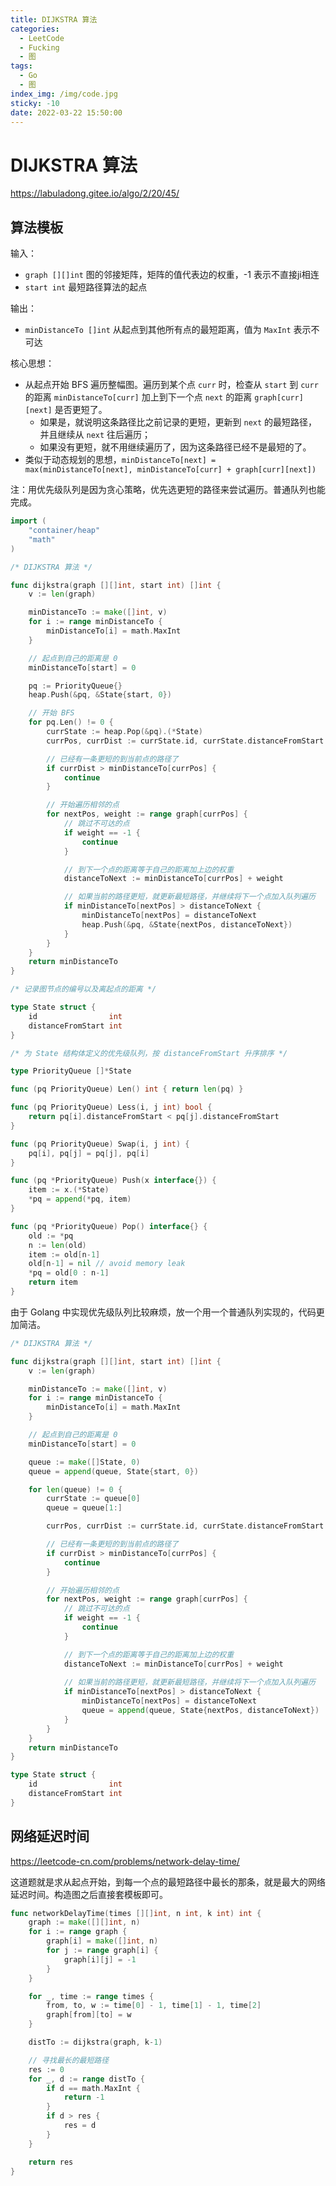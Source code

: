 ```yaml
---
title: DIJKSTRA 算法
categories:
  - LeetCode
  - Fucking
  - 图
tags:
  - Go
  - 图
index_img: /img/code.jpg
sticky: -10
date: 2022-03-22 15:50:00
---
```


# DIJKSTRA 算法

https://labuladong.gitee.io/algo/2/20/45/

## 算法模板

输入：
+ `graph [][]int` 图的邻接矩阵，矩阵的值代表边的权重，-1 表示不直接ji相连
+ `start int` 最短路径算法的起点

输出：
+ `minDistanceTo []int` 从起点到其他所有点的最短距离，值为 `MaxInt` 表示不可达

核心思想：
+ 从起点开始 BFS 遍历整幅图。遍历到某个点 `curr` 时，检查从 `start` 到 `curr` 的距离 `minDistanceTo[curr]` 加上到下一个点 `next` 的距离 `graph[curr][next]` 是否更短了。
  + 如果是，就说明这条路径比之前记录的更短，更新到 `next` 的最短路径，并且继续从 `next` 往后遍历；
  + 如果没有更短，就不用继续遍历了，因为这条路径已经不是最短的了。
+ 类似于动态规划的思想，`minDistanceTo[next] = max(minDistanceTo[next], minDistanceTo[curr] + graph[curr][next])`

注：用优先级队列是因为贪心策略，优先选更短的路径来尝试遍历。普通队列也能完成。

```go
import (
	"container/heap"
	"math"
)

/* DIJKSTRA 算法 */

func dijkstra(graph [][]int, start int) []int {
	v := len(graph)

	minDistanceTo := make([]int, v)
	for i := range minDistanceTo {
		minDistanceTo[i] = math.MaxInt
	}

	// 起点到自己的距离是 0
	minDistanceTo[start] = 0

	pq := PriorityQueue{}
	heap.Push(&pq, &State{start, 0})

	// 开始 BFS
	for pq.Len() != 0 {
		currState := heap.Pop(&pq).(*State)
		currPos, currDist := currState.id, currState.distanceFromStart

		// 已经有一条更短的到当前点的路径了
		if currDist > minDistanceTo[currPos] {
			continue
		}

		// 开始遍历相邻的点
		for nextPos, weight := range graph[currPos] {
			// 跳过不可达的点
			if weight == -1 {  
				continue
			}

			// 到下一个点的距离等于自己的距离加上边的权重
			distanceToNext := minDistanceTo[currPos] + weight

			// 如果当前的路径更短，就更新最短路径，并继续将下一个点加入队列遍历
			if minDistanceTo[nextPos] > distanceToNext {
				minDistanceTo[nextPos] = distanceToNext
				heap.Push(&pq, &State{nextPos, distanceToNext})
			}
		}
	}
	return minDistanceTo
}

/* 记录图节点的编号以及离起点的距离 */

type State struct {
	id                int
	distanceFromStart int
}

/* 为 State 结构体定义的优先级队列，按 distanceFromStart 升序排序 */ 

type PriorityQueue []*State

func (pq PriorityQueue) Len() int { return len(pq) }

func (pq PriorityQueue) Less(i, j int) bool {
	return pq[i].distanceFromStart < pq[j].distanceFromStart
}

func (pq PriorityQueue) Swap(i, j int) {
	pq[i], pq[j] = pq[j], pq[i]
}

func (pq *PriorityQueue) Push(x interface{}) {
	item := x.(*State)
	*pq = append(*pq, item)
}

func (pq *PriorityQueue) Pop() interface{} {
	old := *pq
	n := len(old)
	item := old[n-1]
	old[n-1] = nil // avoid memory leak
	*pq = old[0 : n-1]
	return item
}
```

由于 Golang 中实现优先级队列比较麻烦，放一个用一个普通队列实现的，代码更加简洁。

```go
/* DIJKSTRA 算法 */

func dijkstra(graph [][]int, start int) []int {
	v := len(graph)

	minDistanceTo := make([]int, v)
	for i := range minDistanceTo {
		minDistanceTo[i] = math.MaxInt
	}

	// 起点到自己的距离是 0
	minDistanceTo[start] = 0

	queue := make([]State, 0)
    queue = append(queue, State{start, 0})

	for len(queue) != 0 {
		currState := queue[0]
        queue = queue[1:]

		currPos, currDist := currState.id, currState.distanceFromStart

		// 已经有一条更短的到当前点的路径了
		if currDist > minDistanceTo[currPos] {
			continue
		}

		// 开始遍历相邻的点
		for nextPos, weight := range graph[currPos] {
			// 跳过不可达的点
            if weight == -1 {
				continue
			}

			// 到下一个点的距离等于自己的距离加上边的权重
			distanceToNext := minDistanceTo[currPos] + weight
		
			// 如果当前的路径更短，就更新最短路径，并继续将下一个点加入队列遍历
			if minDistanceTo[nextPos] > distanceToNext {
				minDistanceTo[nextPos] = distanceToNext
				queue = append(queue, State{nextPos, distanceToNext})
			}
		}
	}
	return minDistanceTo
}

type State struct {
	id                int
	distanceFromStart int
}
```

## 网络延迟时间

https://leetcode-cn.com/problems/network-delay-time/

这道题就是求从起点开始，到每一个点的最短路径中最长的那条，就是最大的网络延迟时间。构造图之后直接套模板即可。

```go
func networkDelayTime(times [][]int, n int, k int) int {
    graph := make([][]int, n)
    for i := range graph {
        graph[i] = make([]int, n)
        for j := range graph[i] {
            graph[i][j] = -1
        }
    }

    for _, time := range times {
        from, to, w := time[0] - 1, time[1] - 1, time[2]
        graph[from][to] = w
    }

    distTo := dijkstra(graph, k-1)

	// 寻找最长的最短路径
    res := 0
    for _, d := range distTo {
        if d == math.MaxInt {
            return -1
        }
        if d > res {
            res = d
        }
    }

    return res
}
```

